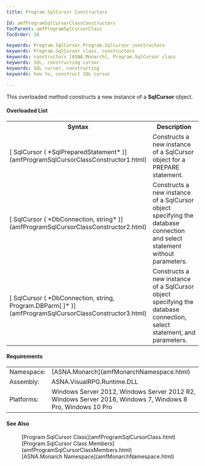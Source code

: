 ```yaml
---
title: Program.SqlCursor Constructors

Id: amfProgramSqlCursorClassConstructors
TocParent: amfProgramSqlCursorClass
TocOrder: 10

keywords: Program.SqlCursor.Program.SqlCursor constructors
keywords: Program.SqlCursor class, constructors
keywords: constructors [ASNA.Monarch], Program.SqlCursor class
keywords: SQL, constructing cursor
keywords: SQL cursor, constructing
keywords: how to, construct SQL cursor

---
```


This overloaded method constructs a new instance of a **SqlCursor** object.

#### Overloaded List
<table class="mytable" cellspacing="0" cellpadding="4" width="90%">
          <colgroup>
            <col width="50%" />
            <col width="50%" />
          </colgroup>
          <tr>
            <th>Syntax</th>
            <th>Description</th>
          </tr>          <tr>
            <td>[
            SqlCursor (
 *SqlPreparedStatement* )](amfProgramSqlCursorClassConstructor1.html)
            </td>
            <td>Constructs a new instance of
          a SqlCursor object for a PREPARE statement.</td>
          </tr>
          <tr>
            <td>[
            SqlCursor (
 *DbConnection, string* )](amfProgramSqlCursorClassConstructor2.html)
            </td>
            <td>Constructs a new instance of
          a SqlCursor object specifying the database connection and
          select statement without parameters.</td>
          </tr>
          <tr>
            <td>[
            SqlCursor (
 *DbConnection, string, Program.DBParm[ ]* )](amfProgramSqlCursorClassConstructor3.html)
            </td>
            <td>Constructs a new instance of
          a SqlCursor object specifying the database connection,
          select statement, and parameters.</td>
          </tr>
</table>

#### Requirements
<table class="dttable" cellspacing="0" cellpadding="4" width="60%">
           <colgroup>
            <col width="15%" style="font-weight:bold" />
            <col width="85%" />
          </colgroup>
          <tr>
            <td>Namespace:</td>
            <td>[ASNA.Monarch](amfMonarchNamespace.html)</td>
          </tr>
          <tr>
            <td>Assembly:</td>
            <td>ASNA.VisualRPG.Runtime.DLL</td>
          </tr>
         <tr>
            <td>Platforms:</td>
            <td> Windows Server 2012, Windows Server 2012 R2, Windows Server 2016, Windows 7, Windows 8 Pro, Windows 10 Pro</td>
         </tr>
</table>

<!-- end -->

#### See Also
<dl>
	<dd>[Program.SqlCursor Class](amfProgramSqlCursorClass.html)</dd>
    <dd>[Program.SqlCursor Class Members](amfProgramSqlCursorClassMembers.html)</dd>
    <dd>[ASNA.Monarch Namespace](amfMonarchNamespace.html)</dd>
</dl>

